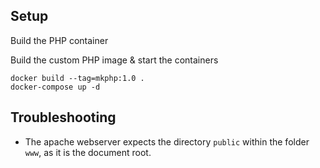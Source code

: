 

## Setup

Build the PHP container

Build the custom PHP image & start the containers
```
docker build --tag=mkphp:1.0 .
docker-compose up -d
```

## Troubleshooting
- The apache webserver expects the directory `public` within the folder `www`, as it is the document root.